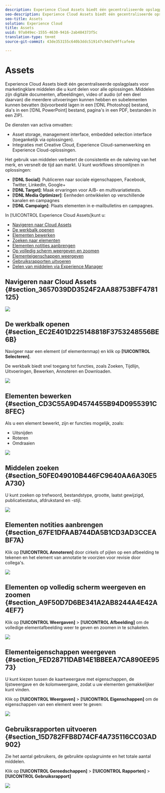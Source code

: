 ```yaml
---
description: Experience Cloud Assets biedt één gecentraliseerde opslagplaats voor marketingklare middelen die u kunt delen voor alle oplossingen. Middelen zijn digitale documenten, afbeeldingen, video of audio (of een deel daarvan) die meerdere uitvoeringen kunnen hebben en subelementen kunnen bevatten (bijvoorbeeld lagen in een Photoshop-bestand, dia's in een PowerPoint-bestand, pagina's in een PDF, bestanden in een ZIP).
seo-description: Experience Cloud Assets biedt één gecentraliseerde opslagplaats voor marketingklare middelen die u kunt delen voor alle oplossingen. Middelen zijn digitale documenten, afbeeldingen, video of audio (of een deel daarvan) die meerdere uitvoeringen kunnen hebben en subelementen kunnen bevatten (bijvoorbeeld lagen in een Photoshop-bestand, dia's in een PowerPoint-bestand, pagina's in een PDF, bestanden in een ZIP).
seo-title: Assets
solution: Experience Cloud
title: Assets
uuid: 97a849ec-1555-4630-9416-2ab484373f5c
translation-type: tm+mt
source-git-commit: 43de353155c640b3ddc519147c94d7e9ffcafe4e

---
```



# Assets

Experience Cloud Assets biedt één gecentraliseerde opslagplaats voor marketingklare middelen die u kunt delen voor alle oplossingen. Middelen zijn digitale documenten, afbeeldingen, video of audio (of een deel daarvan) die meerdere uitvoeringen kunnen hebben en subelementen kunnen bevatten (bijvoorbeeld lagen in een [!DNL Photoshop] bestand, dia&#39;s in een [!DNL PowerPoint] bestand, pagina&#39;s in een PDF, bestanden in een ZIP).

De diensten van activa omvatten:

* Asset storage, management interface, embedded selection interface (toegankelijk via oplossingen).
* Integraties met Creative Cloud, Experience Cloud-samenwerking en Experience Cloud-oplossingen.

Het gebruik van middelen verbetert de consistentie en de naleving van het merk, en versnelt de tijd aan markt. U kunt workflows stroomlijnen in oplossingen:

* **[!DNL Social]**: Publiceren naar sociale eigenschappen, Facebook, Twitter, LinkedIn, Google+
* **[!DNL Target]**: Maak ervaringen voor A/B- en multivariatietests.
* **[!DNL Media Optimizer]**: Eenheden ontwikkelen op verschillende kanalen en campagnes
* **[!DNL Campaign]**: Plaats elementen in e-mailbulletins en campagnes.

In [!UICONTROL Experience Cloud Assets]kunt u:

* [Navigeren naar Cloud Assets](../experience-cloud-assets/experience-cloud-assets.md#section_3657039DD3524F2AA88753BFF4781125)
* [De werkbalk openen](../experience-cloud-assets/experience-cloud-assets.md#section_EC2E401D225148818F3753248556BE6B)
* [Elementen bewerken](../experience-cloud-assets/experience-cloud-assets.md#section_CD3C55A9D4574455B94D0955391C8FEC)
* [Zoeken naar elementen](../experience-cloud-assets/experience-cloud-assets.md#section_50FE049010B446FC9640AA6A30E5A730)
* [Elementen notities aanbrengen](../experience-cloud-assets/experience-cloud-assets.md#section_67FE1DFAAB744DA5B1CD3AD3CCEABF7A)
* [Op volledig scherm weergeven en zoomen](../experience-cloud-assets/experience-cloud-assets.md#section_A9F50D7D6BE341A2AB8244A4E42A4EF7)
* [Elementeigenschappen weergeven](../experience-cloud-assets/experience-cloud-assets.md#section_FED28711DAB14E1BBEEA7CA890EE9573)
* [Gebruiksrapporten uitvoeren](../experience-cloud-assets/experience-cloud-assets.md#section_15D782FFB8D74CF4A735116CC03AD902)
* [Delen van middelen via Experience Manager](../experience-cloud-assets/experience-cloud-assets.md#section_45C1B72F4D274F54BC6CCB64D2580AC5)

## Navigeren naar Cloud Assets {#section_3657039DD3524F2AA88753BFF4781125}

![](assets/asset-nav.png)

## De werkbalk openen {#section_EC2E401D225148818F3753248556BE6B}

Navigeer naar een element (of elementenmap) en klik op **[!UICONTROL Selecteren]**.

De werkbalk biedt snel toegang tot functies, zoals Zoeken, Tijdlijn, Uitvoeringen, Bewerken, Annoteren en Downloaden.

![](assets/asset-tools.png)

## Elementen bewerken {#section_CD3C55A9D4574455B94D0955391C8FEC}

Als u een element bewerkt, zijn er functies mogelijk, zoals:

* Uitsnijden
* Roteren
* Omdraaien

![](assets/asset-edit.png)

## Middelen zoeken {#section_50FE049010B446FC9640AA6A30E5A730}

U kunt zoeken op trefwoord, bestandstype, grootte, laatst gewijzigd, publicatiestatus, afdrukstand en -stijl.

![](assets/asset-search.png)

## Elementen notities aanbrengen {#section_67FE1DFAAB744DA5B1CD3AD3CCEABF7A}

Klik op **[!UICONTROL Annoteren]** door cirkels of pijlen op een afbeelding te tekenen en het element van annotatie te voorzien voor revisie door collega&#39;s.

![](assets/assets-annotate.png)

## Elementen op volledig scherm weergeven en zoomen {#section_A9F50D7D6BE341A2AB8244A4E42A4EF7}

Klik op **[!UICONTROL Weergaven]** > **[!UICONTROL Afbeelding]** om de volledige elementafbeelding weer te geven en zoomen in te schakelen.

![](assets/asset-zoom.png)

## Elementeigenschappen weergeven {#section_FED28711DAB14E1BBEEA7CA890EE9573}

U kunt kiezen tussen de kaartweergave met eigenschappen, de lijstweergave en de kolomweergave, zodat u uw elementen gemakkelijker kunt vinden.

Klik op **[!UICONTROL Weergaven]** > **[!UICONTROL Eigenschappen]** om de eigenschappen van een element weer te geven:

![](assets/asset-properties.png)

## Gebruiksrapporten uitvoeren {#section_15D782FFB8D74CF4A735116CC03AD902}

Zie het aantal gebruikers, de gebruikte opslagruimte en het totale aantal middelen.

Klik op **[!UICONTROL Gereedschappen]** > **[!UICONTROL Rapporten]** > **[!UICONTROL Gebruiksrapport]**

![](assets/assets-usage-report.png)
